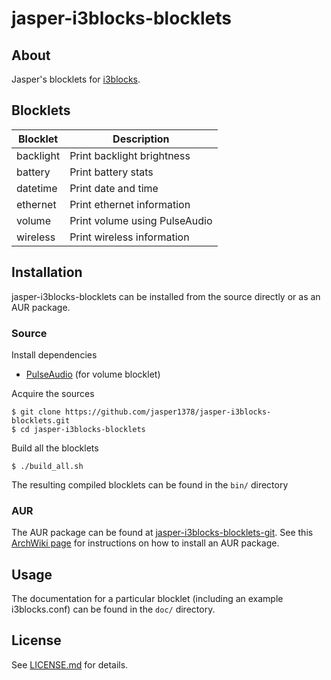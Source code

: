# jasper-i3blocks-blocklets

## About
Jasper's blocklets for [i3blocks](https://github.com/vivien/i3blocks).

## Blocklets
Blocklet | Description
---|---
backlight | Print backlight brightness
battery | Print battery stats
datetime | Print date and time
ethernet | Print ethernet information
volume | Print volume using PulseAudio
wireless | Print wireless information

## Installation
jasper-i3blocks-blocklets can be installed from the source directly or as an AUR package.

### Source
Install dependencies
- [PulseAudio](https://www.freedesktop.org/wiki/Software/PulseAudio/) (for volume blocklet)

Acquire the sources
```
$ git clone https://github.com/jasper1378/jasper-i3blocks-blocklets.git
$ cd jasper-i3blocks-blocklets
```
Build all the blocklets
```
$ ./build_all.sh
```
The resulting compiled blocklets can be found in the `bin/` directory

### AUR
The AUR package can be found at [jasper-i3blocks-blocklets-git](https://aur.archlinux.org/packages/jasper-i3blocks-blocklets-git). See this [ArchWiki page](https://wiki.archlinux.org/title/Arch_User_Repository) for instructions on how to install an AUR package.

## Usage
The documentation for a particular blocklet (including an example i3blocks.conf) can be found in the `doc/` directory.

## License
See [LICENSE.md](LICENSE.md) for details.
